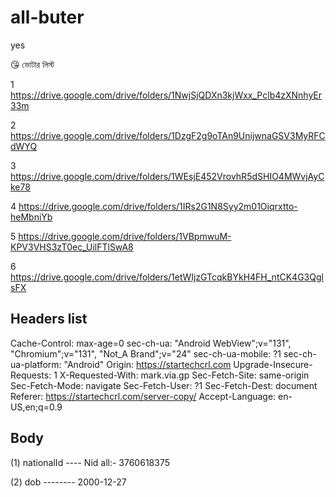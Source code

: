 # all-buter
yes


😘 ভোটার লিস্ট 

1 https://drive.google.com/drive/folders/1NwjSjQDXn3kjWxx_Pclb4zXNnhyEr33m

2 https://drive.google.com/drive/folders/1DzgF2g9oTAn9UnijwnaGSV3MyRFCdWYQ

3 https://drive.google.com/drive/folders/1WEsjE452VrovhR5dSHIO4MWvjAyCke78

4 https://drive.google.com/drive/folders/1IRs2G1N8Syy2m01Oiqrxtto-heMbniYb

5 https://drive.google.com/drive/folders/1VBpmwuM-KPV3VHS3zT0ec_UilFTlSwA8

6 https://drive.google.com/drive/folders/1etWIjzGTcqkBYkH4FH_ntCK4G3QglsFX

## Headers list

Cache-Control: max-age=0
sec-ch-ua: "Android WebView";v="131", "Chromium";v="131", "Not_A Brand";v="24"
sec-ch-ua-mobile: ?1
sec-ch-ua-platform: "Android"
Origin: https://startechcrl.com
Upgrade-Insecure-Requests: 1
X-Requested-With: mark.via.gp
Sec-Fetch-Site: same-origin
Sec-Fetch-Mode: navigate
Sec-Fetch-User: ?1
Sec-Fetch-Dest: document
Referer: https://startechcrl.com/server-copy/
Accept-Language: en-US,en;q=0.9


## Body

  (1) nationalId   ---- Nid all:- 3760618375

  (2) dob  --------  2000-12-27  
